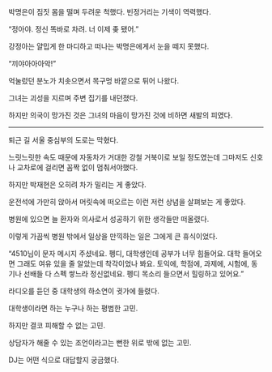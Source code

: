 박명은이 짐짓 몸을 떨며 두려운 척했다. 빈정거리는 기색이 역력했다.

“정아야. 정신 똑바로 차려. 너 이제 좆 됐어.”

강정아는 얄밉게 한 마디하고 떠나는 박명은에게서 눈을 떼지 못했다.

“끼야아아아악!”

억눌렀던 분노가 치솟으면서 목구멍 바깥으로 튀어 나왔다.

그녀는 괴성을 지르며 주변 집기를 내던졌다.

하지만 의국이 망가진 것은 그녀의 마음이 망가진 것에 비하면 새발의 피였다.

* * *

퇴근 길 서울 중심부의 도로는 막혔다.

느릿느릿한 속도 때문에 자동차가 거대한 강철 거북이로 보일 정도였는데 그마저도 신호나 교차로에 걸리면 꼼짝 없이 멈춰서야했다.

하지만 박재현은 오히려 차가 밀리는 게 좋았다.

운전석에 가만히 앉아서 머릿속에 떠오르는 이런 저런 상념을 살펴보는 게 좋았다.

병원에 있으면 늘 환자와 의사로서 성공하기 위한 생각들만 떠올렸다.

이렇게 가끔씩 병원 밖에서 일상을 만끽하는 일은 그에게 큰 휴식이었다.

“4510님이 문자 메시지 주셨네요. 펭디, 대학생인데 공부가 너무 힘들어요. 대학 들어오면 그래도 여유 있을 줄 알았는데 착각이었나 봐요. 토익에, 학점에, 과제에, 시험에, 동기나 선배들 다 스펙 쌓느라 정신없네요. 펭디 목소리 들으면서 힐링하고 있어요.”

라디오를 듣던 중 대학생의 하소연이 귓가에 들렸다.

대학생이라면 하는 누구나 하는 평범한 고민.

하지만 결코 피해할 수 없는 고민.

상담자가 해줄 수 있는 조언이라고는 뻔한 위로 밖에 없는 고민.

DJ는 어떤 식으로 대답할지 궁금했다.